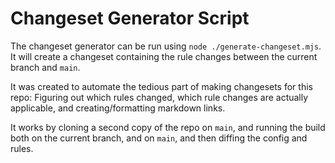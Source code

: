 # Changeset Generator Script

The changeset generator can be run using `node ./generate-changeset.mjs`. It will create a changeset containing the rule changes between the current branch and `main`.

It was created to automate the tedious part of making changesets for this repo: Figuring out which rules changed, which rule changes are actually applicable, and creating/formatting markdown links.

It works by cloning a second copy of the repo on `main`, and running the build both on the current branch, and on `main`, and then diffing the config and rules.
